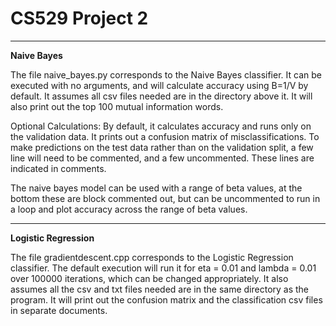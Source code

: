 # CS529 Project 2




------------------
**Naive Bayes**


The file naive_bayes.py corresponds to the Naive Bayes classifier. It can be executed with no arguments, and will calculate
accuracy using B=1/V by default. It assumes all csv files needed are in the directory above it. It will also print out the top 100 mutual information words.

Optional Calculations:
By default, it calculates accuracy and runs only on the validation data. It prints out a confusion matrix of misclassifications. To make predictions on the test data rather than on the validation split, a few line will need to be commented, and a few uncommented. These lines are indicated in comments.

The naive bayes model can be used with a range of beta values, at the bottom these are block commented out, but can be uncommented to run in a loop and plot accuracy across the range of beta values.


-----------------
**Logistic Regression**

The file gradientdescent.cpp corresponds to the Logistic Regression classifier. The default execution will run it for eta = 0.01 and lambda = 0.01 over 100000 iterations, which can be changed appropriately. It also assumes all the csv and txt files needed are in the same directory as the program. It will print out the confusion matrix and the classification csv files in separate documents.
